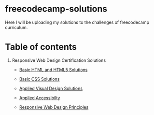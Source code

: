 # freecodecamp-solutions

Here I will be uploading my solutions to the challenges of freecodecamp curriculum.

# Table of contents

1. Responsive Web Design Certification Solutions

   - [Basic HTML and HTML5 Solutions](1.Responsive-Web-Design-Certification/1.Basic-HTML-and-HTML5)

   - [Basic CSS Solutions](1.Responsive-Web-Design-Certification/2.Basic-CSS)

   - [Applied Visual Design Solutions](1.Responsive-Web-Design-Certification/3.Applied-Visual-Design)

   - [Applied Accessibilty](1.Responsive-Web-Design-Certification/4.Applied-Accessibility)

   - [Responsive Web Design Principles](1.Responsive-Web-Design-Certification/5.Responsive-Web-Design-Principles)
